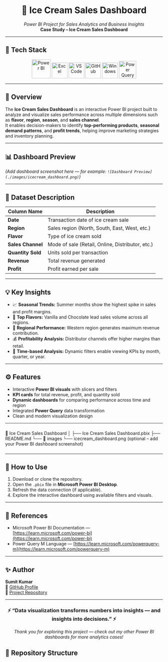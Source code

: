 <h1 align="center">🍦 Ice Cream Sales Dashboard</h1>
<p align="center">
  <i>Power BI Project for Sales Analytics and Business Insights</i><br>
  <b>Case Study – Ice Cream Sales Dashboard</b>
</p>

---

## 🧰 Tech Stack
<p align="center">
  <img src="https://upload.wikimedia.org/wikipedia/commons/c/cf/Microsoft_Power_BI_Logo.svg" width="60" alt="Power BI"/>
  <img src="https://cdn.jsdelivr.net/gh/devicons/devicon/icons/excel/excel-original.svg" width="50" alt="Excel"/>
  <img src="https://cdn.jsdelivr.net/gh/devicons/devicon/icons/vscode/vscode-original.svg" width="50" alt="VS Code"/>
  <img src="https://cdn.jsdelivr.net/gh/devicons/devicon/icons/github/github-original.svg" width="50" alt="GitHub"/>
  <img src="https://cdn.jsdelivr.net/gh/devicons/devicon/icons/windows8/windows8-original.svg" width="50" alt="Windows"/>
  <img src="https://upload.wikimedia.org/wikipedia/commons/2/20/Power_Query_Logo.png" width="55" alt="Power Query"/>
</p>

---

## 📘 Overview
The **Ice Cream Sales Dashboard** is an interactive Power BI project built to analyze and visualize sales performance across multiple dimensions such as **flavor**, **region**, **season**, and **sales channel**.  
It enables decision-makers to identify **top-performing products**, **seasonal demand patterns**, and **profit trends**, helping improve marketing strategies and inventory planning.

---

## 📊 Dashboard Preview
*(Add dashboard screenshot here — for example: `![Dashboard Preview](./images/icecream_dashboard.png)`)*

---

## 🧩 Dataset Description
| Column Name | Description |
|--------------|-------------|
| **Date** | Transaction date of ice cream sale |
| **Region** | Sales region (North, South, East, West, etc.) |
| **Flavor** | Type of ice cream sold |
| **Sales Channel** | Mode of sale (Retail, Online, Distributor, etc.) |
| **Quantity Sold** | Units sold per transaction |
| **Revenue** | Total revenue generated |
| **Profit** | Profit earned per sale |

---

## 💡 Key Insights
- 📈 **Seasonal Trends:** Summer months show the highest spike in sales and profit margins.  
- 🍨 **Top Flavors:** Vanilla and Chocolate lead sales volume across all regions.  
- 🏬 **Regional Performance:** Western region generates maximum revenue contribution.  
- 💰 **Profitability Analysis:** Distributor channels offer higher margins than retail.  
- 📅 **Time-based Analysis:** Dynamic filters enable viewing KPIs by month, quarter, or year.

---

## ⚙️ Features
- Interactive **Power BI visuals** with slicers and filters  
- **KPI cards** for total revenue, profit, and quantity sold  
- **Dynamic dashboards** for comparing performance across time and region  
- Integrated **Power Query** data transformation  
- Clean and modern visualization design  

---

###
📁 Ice Cream Sales Dashboard
│
├── Ice Cream Sales Dashboard.pbix
├── README.md
└── 📁 images
└── icecream_dashboard.png (optional – add your Power BI dashboard screenshot)
###


---

## 🚀 How to Use
1. Download or clone the repository.  
2. Open the `.pbix` file in **Microsoft Power BI Desktop**.  
3. Refresh the data connection (if applicable).  
4. Explore the interactive dashboard using available filters and visuals.

---

## 🔗 References
- Microsoft Power BI Documentation — [https://learn.microsoft.com/power-bi](https://learn.microsoft.com/power-bi)
- Power Query M Language — [https://learn.microsoft.com/powerquery-m](https://learn.microsoft.com/powerquery-m)

---

## ✨ Author
**Sumit Kumar**  
📎 [GitHub Profile](https://github.com/suku-na)  
📂 [Project Repository](https://github.com/suku-na/PowerBI-Projects)

---

<h3 align="center">⚡ “Data visualization transforms numbers into insights — and insights into decisions.” ⚡</h3>
<p align="center">
<em>Thank you for exploring this project — check out my other Power BI dashboards for more analytics cases!</em>
</p>


## 📂 Repository Structure


